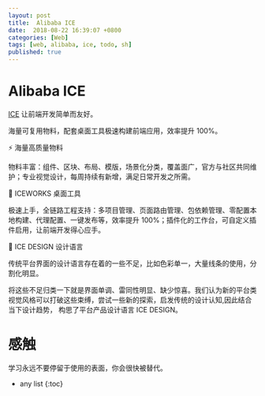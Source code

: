 ```yaml
---
layout: post
title:  Alibaba ICE
date:  2018-08-22 16:39:07 +0800
categories: [Web]
tags: [web, alibaba, ice, todo, sh]
published: true
---
```


# Alibaba ICE

[ICE](https://alibaba.github.io/ice) 让前端开发简单而友好。

海量可复用物料，配套桌面工具极速构建前端应用，效率提升 100%。

⚡️ 海量高质量物料 

物料丰富：组件、区块、布局、模版，场景化分类，覆盖面广，官方与社区共同维护；专业视觉设计，每周持续有新增，满足日常开发之所需。

🎯 ICEWORKS 桌面工具 

极速上手，全链路工程支持：多项目管理、页面路由管理、包依赖管理、零配置本地构建、代理配置、一键发布等，效率提升 100%；插件化的工作台，可自定义插件启用，让前端开发得心应手。

🎨 ICE DESIGN 设计语言 

传统平台界面的设计语言存在着的一些不足，比如色彩单一，大量线条的使用，分割化明显。

将这些不足归类一下就是界面单调、雷同性明显、缺少惊喜。我们认为新的平台类视觉风格可以打破这些束缚，尝试一些新的探索，启发传统的设计认知,因此结合当下设计趋势，
构思了平台产品设计语言 ICE DESIGN。

# 感触 

学习永远不要停留于使用的表面，你会很快被替代。

* any list
{:toc}